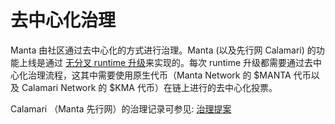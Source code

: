 # 去中心化治理

Manta 由社区通过去中心化的方式进行治理。Manta (以及先行网 Calamari) 的功能上线是通过 [无分叉 runtime 升级](https://docs.substrate.io/tutorials/v3/forkless-upgrades/)来实现的。每次 runtime 升级都需要通过去中心化治理流程，这其中需要使用原生代币（Manta Network 的 $MANTA 代币以及 Calamari Network 的 $KMA 代币）在链上进行的去中心化投票。

Calamari （Manta 先行网）的治理记录可参见:
[治理提案](https://calamari.subscan.io/extrinsic?address=&module=democracy&call=all&result=all&signedChecked=signed%20only&startDate=&endDate=&startBlock=&timeType=date&version=3141&endBlock=)

